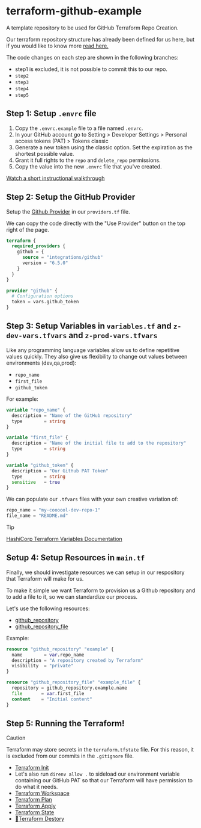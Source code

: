 # terraform-github-example
A template repository to be used for GitHub Terraform Repo Creation.

Our terraform repository structure has already been defined for us here, but if you would like to know more [read here.](FILES-EXPLAINED.md)

The code changes on each step are shown in the following branches: 
- step1 is excluded, it is not possible to commit this to our repo.
- `step2`
- `step3`
- `step4`
- `step5`

## Step 1: Setup `.envrc` file 

1. Copy the `.envrc.example` file to a file named `.envrc`. 
2. In your GitHub account go to Setting > Developer Settings > Personal access tokens (PAT) > Tokens classic
3. Generate a new token using the classic option. Set the expiration as the shortest possible value.
4. Grant it full rights to the `repo` and `delete_repo` permissions. 
5. Copy the value into the new `.envrc` file that you've created. 

[Watch a short instructional walkthrough](./GitHubPAT.gif)

## Step 2: Setup the GitHub Provider

Setup the [Github Provider](https://registry.terraform.io/providers/integrations/github/latest/docs) in our `providers.tf` file. 

We can copy the code directly with the "Use Provider" button on the top right of the page. 

```terraform
terraform {
  required_providers {
    github = {
      source = "integrations/github"
      version = "6.5.0"
    }
  }
}

provider "github" {
  # Configuration options
  token = vars.github_token
}
```

## Step 3: Setup Variables in `variables.tf` and `z-dev-vars.tfvars` and `z-prod-vars.tfvars` 

Like any programming language variables allow us to define repetitive values quickly. They also give us flexibility to change out values between environments (dev,qa,prod):

- `repo_name`
- `first_file`  
- `github_token` 

For example: 

```terraform variables.tf
variable "repo_name" {
  description = "Name of the GitHub repository"
  type        = string
}

variable "first_file" {
  description = "Name of the initial file to add to the repository"
  type        = string
}

variable "github_token" {
  description = "Our GitHub PAT Token"
  type        = string
  sensitive   = true
}
```

We can populate our `.tfvars` files with your own creative variation of: 
```terraform .tfvars
repo_name = "my-coooool-dev-repo-1"
file_name = "README.md"
```

>[!TIP]
[HashiCorp Terraform Variables Documentation](https://developer.hashicorp.com/terraform/language/values/variables)

## Setup 4: Setup Resources in `main.tf`  

Finally, we should investigate resources we can setup in our respository that Terraform will make for us. 

To make it simple we want Terraform to provision us a Github repository and to add a file to it, so we can standardize our process. 

Let's use the following resources: 

- [github_repository](https://registry.terraform.io/providers/integrations/github/latest/docs/resources/repository)
- [github_repository_file](https://registry.terraform.io/providers/integrations/github/latest/docs/resources/repository_file)

Example: 
```terraform
resource "github_repository" "example" {
  name        = var.repo_name
  description = "A repository created by Terraform"
  visibility  = "private"
}

resource "github_repository_file" "example_file" {
  repository = github_repository.example.name
  file       = var.first_file
  content    = "Initial content"
}
```

## Step 5: Running the Terraform! 
> [!CAUTION] 
> Terraform may store secrets in the `terraform.tfstate` file. For this reason, it is excluded from our commits in the `.gitignore` file. 

- [Terraform Init](https://developer.hashicorp.com/terraform/cli/commands/init)
- Let's also run `direnv allow .` to sideload our environment variable containing our GitHub PAT so that our Terraform will have permission to do what it needs. 
- [Terraform Workspace](https://developer.hashicorp.com/terraform/cli/commands/workspace)
- [Terraform Plan](https://developer.hashicorp.com/terraform/cli/commands/plan)
- [Terraform Apply](https://developer.hashicorp.com/terraform/cli/commands/apply)
- [Terraform State](https://developer.hashicorp.com/terraform/cli/commands/state)
- [🌋Terraform Destory](https://developer.hashicorp.com/terraform/cli/commands/destory)
